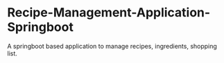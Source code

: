 # Recipe-Management-Application-Springboot
A springboot based application to manage recipes, ingredients, shopping list.
